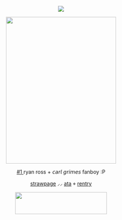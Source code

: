 <p align="center"> <dir="auto"> <img src="https://komarev.com/ghpvc/?username=clovxers&label=:3&color=022D73&style=plastic"> </dir> </p>
  <p align="center"> <img src=https://i.postimg.cc/6px2W1Ww/Untitled198-20251013213803.webp height="400" width="300"> <div>
<p align="center"> <ins> #1 </ins>	ryan ross + 𝘤𝘢𝘳𝘭 𝘨𝘳𝘪𝘮𝘦𝘴 fanboy :P </p>
   <p align="center"> <a href="https://thepetewentzz.straw.page/">strawpage</a> ⸝⸝ <a href="https://flvttrdsh.atabook.org/">ata</a> ⌖ <a href="https://rentry.co/mych3mz">rentry</a>
  <div>
   
<p align="center" dir="auto"> <img src="https://spotify-github-profile.kittinanx.com/api/view?uid=31dnbrq33dernxlkwbvsoee7w6py&cover_image=true&theme=natemoo-re&show_offline=false&background_color=121212&interchange=false&bar_color=f4f2ec&bar_color_cover=false)](https://github.com/kittinan/spotify-github-profile)" height="60" width="250"></a>
